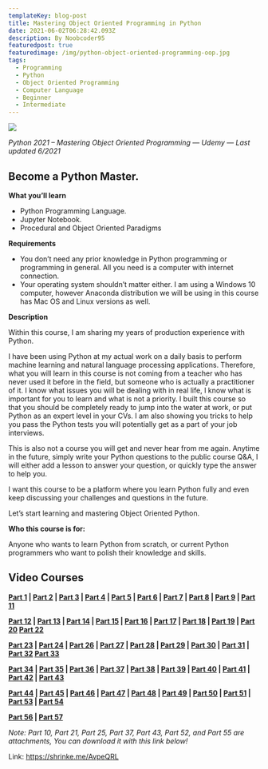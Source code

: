 ```yaml
---
templateKey: blog-post
title: Mastering Object Oriented Programming in Python
date: 2021-06-02T06:28:42.093Z
description: By Noobcoder95
featuredpost: true
featuredimage: /img/python-object-oriented-programming-oop.jpg
tags:
  - Programming
  - Python
  - Object Oriented Programming
  - Computer Language
  - Beginner
  - Intermediate
---
```

![](/img/python-object-oriented-programming-oop.jpg)

*Python 2021 – Mastering Object Oriented Programming — Udemy — Last updated 6/2021*

## Become a Python Master.

**What you’ll learn**

* Python Programming Language.
* Jupyter Notebook.
* Procedural and Object Oriented Paradigms

**Requirements**

* You don’t need any prior knowledge in Python programming or programming in general. All you need is a computer with internet connection.
* Your operating system shouldn’t matter either. I am using a Windows 10 computer, however Anaconda distribution we will be using in this course has Mac OS and Linux versions as well.

**Description**

Within this course, I am sharing my years of production experience with Python.

I have been using Python at my actual work on a daily basis to perform machine learning and natural language processing applications. Therefore, what you will learn in this course is not coming from a teacher who has never used it before in the field, but someone who is actually a practitioner of it. I know what issues you will be dealing with in real life, I know what is important for you to learn and what is not a priority. I built this course so that you should be completely ready to jump into the water at work, or put Python as an expert level in your CVs. I am also showing you tricks to help you pass the Python tests you will potentially get as a part of your job interviews.

This is also not a course you will get and never hear from me again. Anytime in the future, simply write your Python questions to the public course Q&A, I will either add a lesson to answer your question, or quickly type the answer to help you.

I want this course to be a platform where you learn Python fully and even keep discussing your challenges and questions in the future.

Let’s start learning and mastering Object Oriented Python.

**Who this course is for:**

Anyone who wants to learn Python from scratch, or current Python programmers who want to polish their knowledge and skills.

## **Video Courses**

**[Part 1](https://www.fembed.com/v/m62m1f5lge5e1nq)   | [Part 2](https://www.fembed.com/v/d1q6ghxdz8jzm00)   | [Part 3](https://www.fembed.com/v/nd7qkf2xn77y5q4)   | [Part 4](https://www.fembed.com/v/wwdj-cnry27jdpx)   | [Part 5](https://www.fembed.com/v/8ywx5a874pz4k45)   | [Part 6](https://www.fembed.com/v/y6mj8fe18jzyj3x)   | [Part 7](https://www.fembed.com/v/kwnkrc31xmzj8e7)   | [Part 8](https://www.fembed.com/v/-87pgbpl8-m5170)   | [Part 9](https://www.fembed.com/v/rqdj-fe4nyzlqpj)   | [Part 11](https://www.fembed.com/v/031znaln38dknyz)**

**[Part 12](https://www.fembed.com/v/m62m1f5lge41xz2) | [Part 13](https://www.fembed.com/v/031znaln38xeedm) | [Part 14](https://www.fembed.com/v/41rl5hz7q5ple22) | [Part 15](https://www.fembed.com/v/kwnkrc31xmjj8nw) | [Part 16](https://www.fembed.com/v/2d1qyf2jmdkype1) | [Part 17](https://www.fembed.com/v/p1rl-hmy675er7k) | [Part 18](https://www.fembed.com/v/rqdj-fe4nype8x6) | [Part 19](https://www.fembed.com/v/qzrj-ce374wwexr) | [Part 20](https://www.fembed.com/v/41rl5hz7q5l6k0e)      [Part 22](https://www.fembed.com/v/x30j-a5p712dk7d)**

**[Part 23](https://www.fembed.com/v/x30j-a5p713r1xq) | [Part 24](https://www.fembed.com/v/zd-jyfjkqp-5n3e) | [Part 26](https://www.fembed.com/v/5zyw5cdxl4eq0r-) | [Part 27](https://www.fembed.com/v/-87pgbpl8-543k2) | [Part 28](https://www.fembed.com/v/16nm8fjz73-lmp8) | [Part 29](https://www.fembed.com/v/kwnkrc31xm8zpk3) | [Part 30](https://www.fembed.com/v/x30j-a5p71ryr2g) | [Part 31](https://www.fembed.com/v/031znaln38x-x85) | [Part 32](https://www.fembed.com/v/nd7qkf2xn76lpp3)      [Part 33](https://www.fembed.com/v/wwdj-cnry2q0-yn)**

**[Part 34](https://www.fembed.com/v/rqdj-fe4nyyppjw) | [Part 35](https://www.fembed.com/v/41rl5hz7q5zx4n7) | [Part 36](https://www.fembed.com/v/p1rl-hmy677q2gq) | [Part 37](https://www.fembed.com/v/-87pgbpl8--77ge) | [Part 38](https://www.fembed.com/v/x30j-a5p712y3z8) | [Part 39](https://www.fembed.com/v/6qmxyf0425zjzxm) | [Part 40](https://www.fembed.com/v/wwdj-cnry2n1rzq) | [Part 41](https://www.fembed.com/v/x30j-a5p71m14ld) | [Part 42](https://www.fembed.com/v/41rl5hz7q553jkj) | [Part 43](https://www.fembed.com/v/41rl5hz7q5egz24)**

**[Part 44](https://www.fembed.com/v/rqdj-fe4ny60l61)   | [Part 45](https://www.fembed.com/v/qzrj-ce3746llq6)   | [Part 46](https://www.fembed.com/v/x30j-a5p715ny88)   | [Part 47](https://www.fembed.com/v/41rl5hz7q5zg5re)   | [Part 48](https://www.fembed.com/v/l34zpanp855n40r)   | [Part 49](https://www.fembed.com/v/16nm8fjz73j78m3)   | [Part 50](https://www.fembed.com/v/l34zpanp85dz5g1)   | [Part 51](https://www.fembed.com/v/7lyx5fg61ng11n7)   | [Part 53](https://www.fembed.com/v/16nm8fjz73zn7d-)   | [Part 54](https://www.fembed.com/v/zd-jyfjkqpn10pq)**

**[Part 56](https://www.fembed.com/v/nd7qkf2xn7xy2m0)   | [Part 57](https://www.fembed.com/v/kwnkrc31xmq8j33)**

*Note: Part 10, Part 21, Part 25, Part 37, Part 43, Part 52, and Part 55 are attachments, You can download it with this link below!*


Link: <https://shrinke.me/AvpeQRL>
